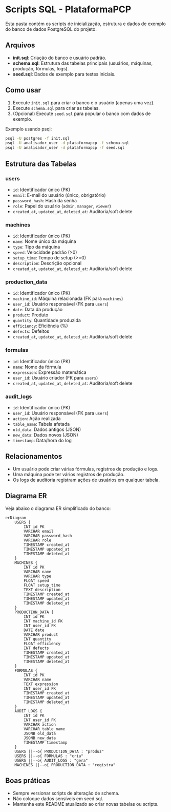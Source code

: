 # Scripts SQL - PlataformaPCP

Esta pasta contém os scripts de inicialização, estrutura e dados de exemplo do banco de dados PostgreSQL do projeto.

## Arquivos
- **init.sql**: Criação do banco e usuário padrão.
- **schema.sql**: Estrutura das tabelas principais (usuários, máquinas, produção, fórmulas, logs).
- **seed.sql**: Dados de exemplo para testes iniciais.

## Como usar
1. Execute `init.sql` para criar o banco e o usuário (apenas uma vez).
2. Execute `schema.sql` para criar as tabelas.
3. (Opcional) Execute `seed.sql` para popular o banco com dados de exemplo.

Exemplo usando psql:
```bash
psql -U postgres -f init.sql
psql -U analisador_user -d plataformapcp -f schema.sql
psql -U analisador_user -d plataformapcp -f seed.sql
```

## Estrutura das Tabelas

### users
- `id`: Identificador único (PK)
- `email`: E-mail do usuário (único, obrigatório)
- `password_hash`: Hash da senha
- `role`: Papel do usuário (`admin`, `manager`, `viewer`)
- `created_at`, `updated_at`, `deleted_at`: Auditoria/soft delete

### machines
- `id`: Identificador único (PK)
- `name`: Nome único da máquina
- `type`: Tipo da máquina
- `speed`: Velocidade padrão (>0)
- `setup_time`: Tempo de setup (>=0)
- `description`: Descrição opcional
- `created_at`, `updated_at`, `deleted_at`: Auditoria/soft delete

### production_data
- `id`: Identificador único (PK)
- `machine_id`: Máquina relacionada (FK para `machines`)
- `user_id`: Usuário responsável (FK para `users`)
- `date`: Data da produção
- `product`: Produto
- `quantity`: Quantidade produzida
- `efficiency`: Eficiência (%)
- `defects`: Defeitos
- `created_at`, `updated_at`, `deleted_at`: Auditoria/soft delete

### formulas
- `id`: Identificador único (PK)
- `name`: Nome da fórmula
- `expression`: Expressão matemática
- `user_id`: Usuário criador (FK para `users`)
- `created_at`, `updated_at`, `deleted_at`: Auditoria/soft delete

### audit_logs
- `id`: Identificador único (PK)
- `user_id`: Usuário responsável (FK para `users`)
- `action`: Ação realizada
- `table_name`: Tabela afetada
- `old_data`: Dados antigos (JSON)
- `new_data`: Dados novos (JSON)
- `timestamp`: Data/hora do log

## Relacionamentos
- Um usuário pode criar várias fórmulas, registros de produção e logs.
- Uma máquina pode ter vários registros de produção.
- Os logs de auditoria registram ações de usuários em qualquer tabela.

## Diagrama ER
Veja abaixo o diagrama ER simplificado do banco:

```mermaid
erDiagram
    USERS {
        INT id PK
        VARCHAR email
        VARCHAR password_hash
        VARCHAR role
        TIMESTAMP created_at
        TIMESTAMP updated_at
        TIMESTAMP deleted_at
    }
    MACHINES {
        INT id PK
        VARCHAR name
        VARCHAR type
        FLOAT speed
        FLOAT setup_time
        TEXT description
        TIMESTAMP created_at
        TIMESTAMP updated_at
        TIMESTAMP deleted_at
    }
    PRODUCTION_DATA {
        INT id PK
        INT machine_id FK
        INT user_id FK
        DATE date
        VARCHAR product
        INT quantity
        FLOAT efficiency
        INT defects
        TIMESTAMP created_at
        TIMESTAMP updated_at
        TIMESTAMP deleted_at
    }
    FORMULAS {
        INT id PK
        VARCHAR name
        TEXT expression
        INT user_id FK
        TIMESTAMP created_at
        TIMESTAMP updated_at
        TIMESTAMP deleted_at
    }
    AUDIT_LOGS {
        INT id PK
        INT user_id FK
        VARCHAR action
        VARCHAR table_name
        JSONB old_data
        JSONB new_data
        TIMESTAMP timestamp
    }
    USERS ||--o{ PRODUCTION_DATA : "produz"
    USERS ||--o{ FORMULAS : "cria"
    USERS ||--o{ AUDIT_LOGS : "gera"
    MACHINES ||--o{ PRODUCTION_DATA : "registra"
```

## Boas práticas
- Sempre versionar scripts de alteração de schema.
- Não coloque dados sensíveis em seed.sql.
- Mantenha este README atualizado ao criar novas tabelas ou scripts. 